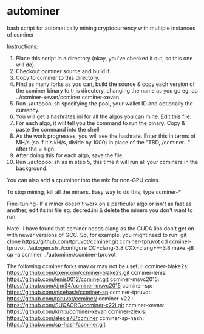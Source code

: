 # autominer
bash script for automatically mining cryptocurrency with multiple instances of ccminer

Instructions:

1. Place this script in a directory (okay, you've checked it out, so this one will do).
2. Checkout ccminer source and build it.
3. Copy to ccminer to this directory.
4. Find as many forks as you can, build the source & copy each version of the ccminer binary to this directory, changing the name as you go eg. cp ../ccminer-xevan/ccminer ccminer-xevan.
5. Run ./autopool.sh specifying the pool, your wallet ID and optionally the currency.
6. You will get a hashrates.ini for all the algos you can mine. Edit this file.
7. For each algo, it will tell you the command to run the binary.  Copy & paste the command into the shell.
8. As the work progresses, you will see the hashrate.  Enter this in terms of MH/s (so if it's kH/s, divide by 1000) in place of the "TBD,./ccminer..." after the = sign.
9. After doing this for each algo, save the file.
10. Run ./autopool.sh as in step 5, this time it will run all your ccminers in the background.

You can also add a cpuminer into the mix for non-GPU coins.

To stop mining, kill all the miners.  Easy way to do this, type ccminer-*

Fine-tuning- If a miner doesn't work on a particular algo or isn't as fast as another, edit its ini file eg. decred.ini & delete the miners you don't want to run.

Note- I have found that ccminer needs clang as the CUDA libs don't get on with newer versions of GCC. So, for example, you might need to run:
git clone https://github.com/tpruvot/ccminer.git ccminer-tpruvot
cd ccminer-tpruvot
./autogen.sh
./configure CC=clang-3.8 CXX=clang++-3.8
make -j8
cp -a ccminer ../autominer/ccminer-tpruvot

The following ccminer forks may or may not be useful:
ccminer-blake2s:        https://github.com/oxencoin/ccminer-blake2s.git
ccminer-lenis:  https://github.com/lenis0012/ccminer.git
ccminer-msvc2015:       https://github.com/djm34/ccminer-msvc2015
ccminer-sp:     https://github.com/nicehash/ccminer-sp
ccminer-tpruvot:        https://github.com/tpruvot/ccminer/
ccminer-x22i:   https://github.com/SUQAORG/ccminer-x22i.git
ccminer-xevan:  https://github.com/krnlx/ccminer-xevan
ccminer-zlexis: https://github.com/alexis78/ccminer
ccminer-sp-hash:  https://github.com/sp-hash/ccminer.git
